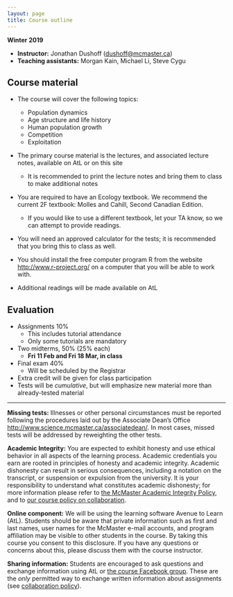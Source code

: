 ```yaml
---
layout: page
title: Course outline
---
```


**Winter 2019**

* **Instructor:** Jonathan Dushoff (dushoff@mcmaster.ca)
* **Teaching assistants:** Morgan Kain, Michael Li, Steve Cygu

Course material 
---------------

- The course will cover the following topics:
	- Population dynamics
	- Age structure and life history
	- Human population growth
	- Competition
	- Exploitation

- The primary course material is the lectures, and associated lecture
 notes, available on AtL or on this site
	- It is recommended to print the lecture notes and bring them to
 class to make additional notes

- You are required to have an Ecology textbook. We recommend the
 current 2F textbook: Molles and Cahill, Second Canadian Edition.
	- If you would like to use a different textbook, let your TA know, so we can
	  attempt to provide readings.

- You will need an approved calculator for the tests; it is
 recommended that you bring this to class as well.

- You should install the free computer program R from the
 website <http://www.r-project.org/> on a computer that you will be
 able to work with.

- Additional readings will be made available on AtL

Evaluation 
----------

- Assignments 10%
	* This includes tutorial attendance
	* Only some tutorials are mandatory
- Two midterms, 50% (25% each)
	- __Fri 11 Feb and Fri 18 Mar, in class__
- Final exam 40%
	- Will be scheduled by the Registrar
- Extra credit will be given for class participation
- Tests will be _cumulative_, but will emphasize new
 material more than already-tested material

------------------------------------------------------------------------

**Missing tests:** Illnesses or other personal
circumstances must be reported following the procedures laid out by the
Associate Dean’s Office <http://www.science.mcmaster.ca/associatedean/>.
In most cases, missed tests will be addressed by reweighting the other
tests.

**Academic Integrity:** You are expected to exhibit honesty and use ethical behavior in all aspects of the learning process.  Academic credentials you earn are rooted in principles of honesty and academic integrity. Academic dishonesty can result in serious consequences, including a notation on the transcript, or suspension or expulsion from the university. It is your responsibility to understand what constitutes academic dishonesty; for more information please refer to [the McMaster Academic Integrity Policy](http://www.mcmaster.ca/policy/Students-AcademicStudies/AcademicIntegrity.pdf), and to [our course policy on collaboration](Collaboration.html).

**Online component:** We will be using the learning software Avenue to Learn (AtL). Students should be aware that private information such as first and last names, user names for the McMaster e-mail accounts, and program affiliation may be visible to other students in the course. By taking this course you consent to this disclosure. If you have any questions or concerns about this, please discuss them with the course instructor.

**Sharing information:** Students are encouraged to ask questions and exchange information using AtL or [the course Facebook group](https://www.facebook.com/groups/{{site.facebook_group}}). These are the _only_ permitted way to exchange written information about assignments (see  [collaboration policy](Collaboration.html)).

